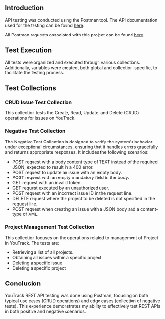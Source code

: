 
## Introduction

API testing was conducted using the Postman tool. The API documentation used for the testing can be found [here](https://www.jetbrains.com/help/youtrack/devportal/youtrack-rest-api.html).

All Postman requests associated with this project can be found [here](https://www.postman.com/winter-astronaut-424930/workspace/api-testing-youtrack/overview).

## Test Execution

All tests were organized and executed through various collections. Additionally, variables were created, both global and collection-specific, to facilitate the testing process.

## Test Collections

### CRUD Issue Test Collection

This collection tests the Create, Read, Update, and Delete (CRUD) operations for Issues on YouTrack. 

### Negative Test Collection

The Negative Test Collection is designed to verify the system's behavior under exceptional circumstances, ensuring that it handles errors gracefully and returns appropriate responses. It includes the following scenarios:

- POST request with a body content type of TEXT instead of the required JSON, expected to result in a 400 error.
- POST request to update an issue with an empty body.
- POST request with an empty mandatory field in the body.
- GET request with an invalid token.
- GET request executed by an unauthorized user.
- POST request with an incorrect issue ID in the request line.
- DELETE request where the project to be deleted is not specified in the request line.
- POST request when creating an issue with a JSON body and a content-type of XML.

### Project Management Test Collection

This collection focuses on the operations related to management of Project in YouTrack. The tests are:

- Retrieving a list of all projects.
- Obtaining all issues within a specific project.
- Deleting a specific issue
- Deleting a specific project.

## Conclusion

YouTrack REST API testing was done using Postman, focusing on both typical use cases (CRUD operations) and edge cases (collection of negative tests). This experience demonstrates my ability to effectively test REST APIs in both positive and negative scenarios. 

